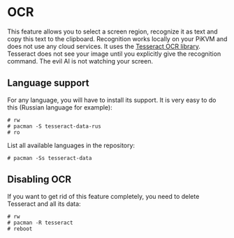 # OCR

This feature allows you to select a screen region, recognize it as text and copy this text to the clipboard.
Recognition works locally on your PiKVM and does not use any cloud services. It uses the [Tesseract OCR library](https://github.com/tesseract-ocr/tesseract).
Tesseract does not see your image until you explicitly give the recognition command. The evil AI is not watching your screen.

## Language support

For any language, you will have to install its support. It is very easy to do this (Russian language for example):
```
# rw
# pacman -S tesseract-data-rus
# ro
```

List all available languages in the repository:
```
# pacman -Ss tesseract-data
```

## Disabling OCR

If you want to get rid of this feature completely, you need to delete Tesseract and all its data:

```
# rw
# pacman -R tesseract
# reboot
```
